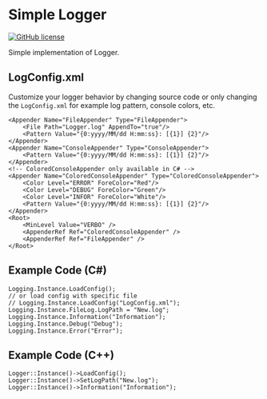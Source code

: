 # Simple Logger
[![GitHub license](https://img.shields.io/github/license/peitaosu/Logger.svg)](https://github.com/peitaosu/Logger/blob/master/LICENSE)

Simple implementation of Logger.

## LogConfig.xml

Customize your logger behavior by changing source code or only changing the `LogConfig.xml` for example log pattern, console colors, etc.

```
<Appender Name="FileAppender" Type="FileAppender">
    <File Path="Logger.log" AppendTo="true"/>
    <Pattern Value="{0:yyyy/MM/dd H:mm:ss}: [{1}] {2}"/>
</Appender>
<Appender Name="ConsoleAppender" Type="ConsoleAppender">
    <Pattern Value="{0:yyyy/MM/dd H:mm:ss}: [{1}] {2}"/>
</Appender>
<!-- ColoredConsoleAppender only available in C# -->
<Appender Name="ColoredConsoleAppender" Type="ColoredConsoleAppender">
    <Color Level="ERROR" ForeColor="Red"/>
    <Color Level="DEBUG" ForeColor="Green"/>
    <Color Level="INFOR" ForeColor="White"/>
    <Pattern Value="{0:yyyy/MM/dd H:mm:ss}: [{1}] {2}"/>
</Appender>
<Root>
    <MinLevel Value="VERBO" />
    <AppenderRef Ref="ColoredConsoleAppender" />
    <AppenderRef Ref="FileAppender" />
</Root>
```

## Example Code (C#)

```
Logging.Instance.LoadConfig();
// or load config with specific file
// Logging.Instance.LoadConfig("LogConfig.xml");
Logging.Instance.FileLog.LogPath = "New.log";
Logging.Instance.Information("Information");
Logging.Instance.Debug("Debug");
Logging.Instance.Error("Error");
```


## Example Code (C++)

```
Logger::Instance()->LoadConfig();
Logger::Instance()->SetLogPath("New.log");
Logger::Instance()->Information("Information");
```


